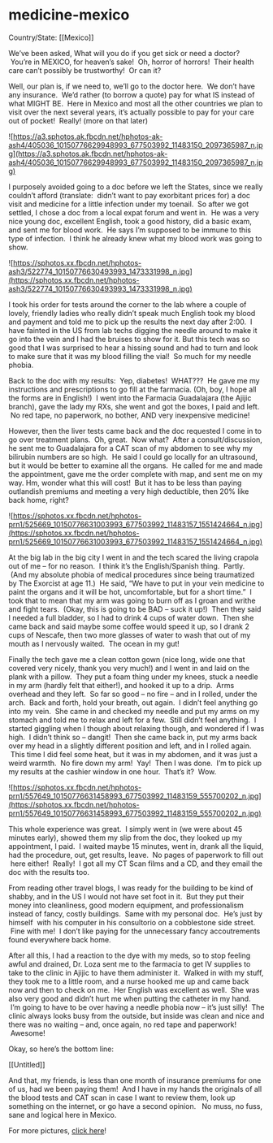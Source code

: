 # medicine-mexico

Country/State: [[Mexico]]

We’ve been asked, What will you do if you get sick or need a doctor?  You’re in MEXICO, for heaven’s sake!  Oh, horror of horrors!  Their health care can’t possibly be trustworthy!  Or can it?

Well, our plan is, if we need to, we’ll go to the doctor here.  We don’t have any insurance.  We’d rather (to borrow a quote) pay for what IS instead of what MIGHT BE.  Here in Mexico and most all the other countries we plan to visit over the next several years, it’s actually possible to pay for your care out of pocket!  Really! (more on that later)

![https://a3.sphotos.ak.fbcdn.net/hphotos-ak-ash4/405036_10150776629948993_677503992_11483150_2097365987_n.jpg](https://a3.sphotos.ak.fbcdn.net/hphotos-ak-ash4/405036_10150776629948993_677503992_11483150_2097365987_n.jpg)

I purposely avoided going to a doc before we left the States, since we really couldn’t afford (translate:  didn’t want to pay exorbitant prices for) a doc visit and medicine for a little infection under my toenail.  So after we got settled, I chose a doc from a local expat forum and went in.  He was a very nice young doc, excellent English, took a good history, did a basic exam, and sent me for blood work.  He says I’m supposed to be immune to this type of infection.  I think he already knew what my blood work was going to show.

![https://sphotos.xx.fbcdn.net/hphotos-ash3/522774_10150776630493993_1473331998_n.jpg](https://sphotos.xx.fbcdn.net/hphotos-ash3/522774_10150776630493993_1473331998_n.jpg)

I took his order for tests around the corner to the lab where a couple of lovely, friendly ladies who really didn’t speak much English took my blood and payment and told me to pick up the results the next day after 2:00.  I have fainted in the US from lab techs digging the needle around to make it go into the vein and I had the bruises to show for it. But this tech was so good that I was surprised to hear a hissing sound and had to turn and look to make sure that it was my blood filling the vial!  So much for my needle phobia.

Back to the doc with my results:  Yep, diabetes!  WHAT???  He gave me my instructions and prescriptions to go fill at the farmacia. (Oh, boy, I hope all the forms are in English!)  I went into the Farmacia Guadalajara (the Ajijic branch), gave the lady my RXs, she went and got the boxes, I paid and left.  No red tape, no paperwork, no bother, AND very inexpensive medicine!

However, then the liver tests came back and the doc requested I come in to go over treatment plans.  Oh, great.  Now what?  After a consult/discussion, he sent me to Guadalajara for a CAT scan of my abdomen to see why my bilirubin numbers are so high.  He said I could go locally for an ultrasound, but it would be better to examine all the organs.  He called for me and made the appointment, gave me the order complete with map, and sent me on my way. Hm, wonder what this will cost!  But it has to be less than paying outlandish premiums and meeting a very high deductible, then 20% like back home, right?

![https://sphotos.xx.fbcdn.net/hphotos-prn1/525669_10150776631003993_677503992_11483157_1551424664_n.jpg](https://sphotos.xx.fbcdn.net/hphotos-prn1/525669_10150776631003993_677503992_11483157_1551424664_n.jpg)

At the big lab in the big city I went in and the tech scared the living crapola out of me – for no reason.  I think it’s the English/Spanish thing.  Partly.  (And my absolute phobia of medical procedures since being traumatized by The Exorcist at age 11.)  He said, “We have to put in your vein medicine to paint the organs and it will be hot, uncomfortable, but for a short time.”  I took that to mean that my arm was going to burn off as I groan and writhe and fight tears.  (Okay, this is going to be BAD – suck it up!)  Then they said I needed a full bladder, so I had to drink 4 cups of water down.  Then she came back and said maybe some coffee would speed it up, so I drank 2 cups of Nescafe, then two more glasses of water to wash that out of my mouth as I nervously waited.  The ocean in my gut!

Finally the tech gave me a clean cotton gown (nice long, wide one that covered very nicely, thank you very much!) and I went in and laid on the plank with a pillow.  They put a foam thing under my knees, stuck a needle in my arm (hardly felt that either!), and hooked it up to a drip.  Arms overhead and they left.  So far so good – no fire – and in I rolled, under the arch.  Back and forth, hold your breath, out again.  I didn’t feel anything go into my vein.  She came in and checked my needle and put my arms on my stomach and told me to relax and left for a few.  Still didn’t feel anything.  I started giggling when I though about relaxing though, and wondered if I was high.  I didn’t think so – dangit!  Then she came back in, put my arms back over my head in a slightly different position and left, and in I rolled again.  This time I did feel some heat, but it was in my abdomen, and it was just a weird warmth.  No fire down my arm!  Yay!  Then I was done.  I’m to pick up my results at the cashier window in one hour.  That’s it?  Wow.

![https://sphotos.xx.fbcdn.net/hphotos-prn1/557649_10150776631458993_677503992_11483159_555700202_n.jpg](https://sphotos.xx.fbcdn.net/hphotos-prn1/557649_10150776631458993_677503992_11483159_555700202_n.jpg)

This whole experience was great.  I simply went in (we were about 45 minutes early), showed them my slip from the doc, they looked up my appointment, I paid.  I waited maybe 15 minutes, went in, drank all the liquid, had the procedure, out, get results, leave.  No pages of paperwork to fill out  here either!  Really!  I got all my CT Scan films and a CD, and they email the doc with the results too.

From reading other travel blogs, I was ready for the building to be kind of shabby, and in the US I would not have set foot in it.  But they put their money into cleanliness, good modern equipment, and professionalism instead of fancy, costly buildings.  Same with my personal doc.  He’s just by himself  with his computer in his consultorio on a cobblestone side street.  Fine with me!  I don’t like paying for the unnecessary fancy accoutrements found everywhere back home.

After all this, I had a reaction to the dye with my meds, so to stop feeling awful and drained, Dr. Loza sent me to the farmacia to get IV supplies to take to the clinic in Ajijic to have them administer it.  Walked in with my stuff, they took me to a little room, and a nurse hooked me up and came back now and then to check on me.  Her English was excellent as well.  She was also very good and didn’t hurt me when putting the catheter in my hand.  I’m going to have to be over having a needle phobia now – it’s just silly!  The clinic always looks busy from the outside, but inside was clean and nice and there was no waiting – and, once again, no red tape and paperwork!  Awesome!

Okay, so here’s the bottom line:

[[Untitled]]

And that, my friends, is less than one month of insurance premiums for one of us, had we been paying them!  And I have in my hands the originals of all the blood tests and CAT scan in case I want to review them, look up something on the internet, or go have a second opinion.   No muss, no fuss, sane and logical here in Mexico.

For more pictures, [click here](https://www.facebook.com/media/set/?set=a.10150776629728993.463540.677503992&type=3&l=bcdf0579df)!